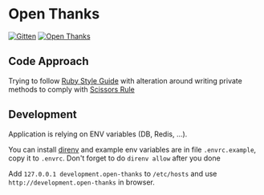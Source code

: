 # Open Thanks

[![Gitten](http://gittens.r15.railsrumble.com//badge/open-thanks/open-thanks)](http://gittens.r15.railsrumble.com/gitten/open-thanks/open-thanks)
[![Open Thanks](http://open-thanks.2016.rubyrampage.com/images/thanks-1.svg)](http://open-thanks.2016.rubyrampage.com/r/ytdkrigb)



## Code Approach

Trying to follow [Ruby Style Guide](https://github.com/bbatsov/ruby-style-guide)
with alteration around writing private methods to comply with
[Scissors Rule](http://www.eq8.eu/blogs/16-scissors-rule-in-coding)

## Development

Application is relying on ENV variables (DB, Redis, ...). 

You can install [direnv](http://direnv.net/) and example env variables
are in file `.envrc.example`, copy it to `.envrc`. Don't forget to do
`direnv allow` after you done


Add `127.0.0.1 development.open-thanks` to `/etc/hosts`
and use `http://development.open-thanks` in browser.

